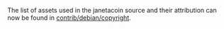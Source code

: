 The list of assets used in the janetacoin source and their attribution can now be found in [contrib/debian/copyright](../contrib/debian/copyright).
